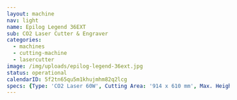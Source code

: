 ```yaml
---
layout: machine
nav: light
name: Epilog Legend 36EXT
sub: CO2 Laser Cutter & Engraver
categories:
  - machines
  - cutting-machine
  - lasercutter
image: /img/uploads/epilog-legend-36ext.jpg
status: operational
calendarID: 5f2tn65qu5m1khujmhm82q2lcg
specs: {Type: 'CO2 Laser 60W', Cutting Area: '914 x 610 mm', Max. Height: '305 mm', Materials: 'Acrylic, Solid Wood, Plywood, MDF, Paper, Cardboard, Leather, Fabrics, (*Ceramic, *Metal *Engraving only)', File Formats: '.ai .cdr .pdf .svg', Software: 'CorelDRAW'}
---
```

